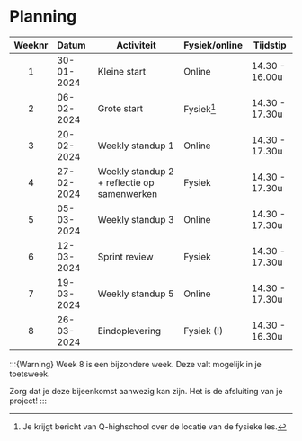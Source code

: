 # Planning

| Weeknr | Datum      | Activiteit                                  | Fysiek/online | Tijdstip       |
| :----: | :--------- | ------------------------------------------- | ------------- | -------------- |
|   1    | 30-01-2024 | Kleine start                                | Online        | 14.30 - 16.00u |
|   2    | 06-02-2024 | Grote start                                 | Fysiek[^1]    | 14.30 - 17.30u |
|   3    | 20-02-2024 | Weekly standup 1                            | Online        | 14.30 - 17.30u |
|   4    | 27-02-2024 | Weekly standup 2 + reflectie op samenwerken | Fysiek        | 14.30 - 17.30u |
|   5    | 05-03-2024 | Weekly standup 3                            | Online        | 14.30 - 17.30u |
|   6    | 12-03-2024 | Sprint review                               | Fysiek        | 14.30 - 17.30u |
|   7    | 19-03-2024 | Weekly standup 5                            | Online        | 14.30 - 17.30u |
|   8    | 26-03-2024 | Eindoplevering                              | Fysiek (!)    | 14.30 - 16.30u |

:::{Warning}
Week 8 is een bijzondere week. Deze valt mogelijk in je toetsweek.

Zorg dat je deze bijeenkomst aanwezig kan zijn. Het is de afsluiting van je project!
:::

[^1]: Je krijgt bericht van Q-highschool over de locatie van de fysieke les.